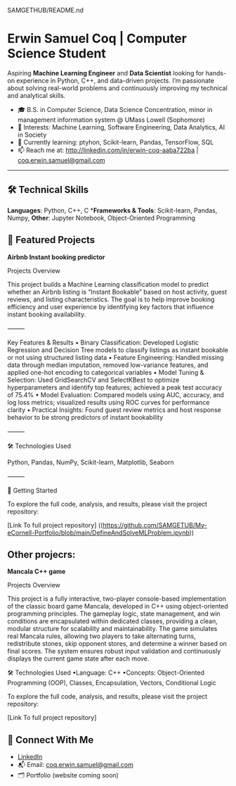 SAMGETHUB/README.nd

# Erwin Samuel Coq | Computer Science Student

Aspiring **Machine Learning Engineer** and **Data Scientist** looking for hands-on experience in Python, C++, and data-driven projects. I’m passionate about solving real-world problems and continuously improving my technical and analytical skills.

- 🎓 B.S. in Computer Science, Data Science Concentration, minor in management inforrmation system @ UMass Lowell (Sophomore)
- 🔬 Interests: Machine Learning, Software Engineering, Data Analytics, AI in Society
- 🚀 Currently learning: ptyhon, Scikit-learn, Pandas, TensorFlow, SQL
- 📫 Reach me at: http://linkedin.com/in/erwin-coq-aaba722ba | coq.erwin.samuel@gmail.com

---

## 🛠 Technical Skills

**Languages**: Python, C++, C
***Frameworks & Tools**: Scikit-learn, Pandas, Numpy, 
**Other**: Jupyter Notebook, Object-Oriented Programming


## 🚧 Featured Projects 

**Airbnb Instant booking predictor** 

Projects Overview

This project builds a Machine Learning classification model to predict whether an Airbnb listing is “Instant Bookable” based on host activity, guest reviews, and listing characteristics. The goal is to help improve booking efficiency and user experience by identifying key factors that influence instant booking availability.

⸻

 Key Features & Results
	•	Binary Classification: Developed Logistic Regression and Decision Tree models to classify listings as instant bookable or not using structured listing data
	•	Feature Engineering: Handled missing data through median imputation, removed low-variance features, and applied one-hot encoding to categorical variables
	•	Model Tuning & Selection: Used GridSearchCV and SelectKBest to optimize hyperparameters and identify top features; achieved a peak test accuracy of 75.4%
	•	Model Evaluation: Compared models using AUC, accuracy, and log loss metrics; visualized results using ROC curves for performance clarity
	•	Practical Insights: Found guest review metrics and host response behavior to be strong predictors of instant bookability

⸻

🛠 Technologies Used

Python, Pandas, NumPy, Scikit-learn, Matplotlib, Seaborn

⸻

🚀 Getting Started

To explore the full code, analysis, and results, please visit the project repository:

[Link To full project repository]
((https://github.com/SAMGETUB/My-eCornell-Portfolio/blob/main/DefineAndSolveMLProblem.ipynb))


## Other projecrs: 

 **Mancala C++ game**  

Projects Overview

This project is a fully interactive, two-player console-based implementation of the classic board game Mancala, developed in C++ using object-oriented programming principles. The gameplay logic, state management, and win conditions are encapsulated within dedicated classes, providing a clean, modular structure for scalability and maintainability. The game simulates real Mancala rules, allowing two players to take alternating turns, redistribute stones, skip opponent stores, and determine a winner based on final scores. The system ensures robust input validation and continuously displays the current game state after each move.

🛠 Technologies Used
	•Language: C++
	•Concepts: Object-Oriented Programming (OOP), Classes, Encapsulation, Vectors, Conditional Logic
	
 
 
 To explore the full code, analysis, and results, please visit the project repository:

[Link To full project repository]



## 🤝 Connect With Me

- [LinkedIn](http://linkedin.com/in/erwin-coq-aaba722ba)
- 📬 Email: coq.erwin.samuel@gmail.com  
- 🗂 Portfolio (website coming soon)



